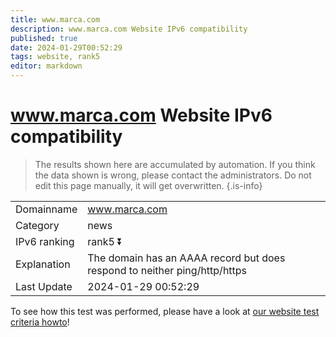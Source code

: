 ```yaml
---
title: www.marca.com
description: www.marca.com Website IPv6 compatibility
published: true
date: 2024-01-29T00:52:29
tags: website, rank5
editor: markdown
---
```


# www.marca.com Website IPv6 compatibility

> The results shown here are accumulated by automation. If you think the data shown is wrong, please contact the administrators. 
> Do not edit this page manually, it will get overwritten.
{.is-info}


|   |   |
| - | - |
| Domainname | www.marca.com
| Category | news |
| IPv6 ranking | rank5 :arrow_double_down: |
| Explanation | The domain has an AAAA record but does respond to neither ping/http/https |
| Last Update | 2024-01-29 00:52:29 |

To see how this test was performed, please have a look at [our website test criteria howto](/howto/testcriteria/website)!

